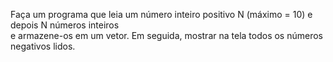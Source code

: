 Faça um programa que leia um número inteiro positivo N (máximo = 10) e depois N números inteiros  
e armazene-os em um vetor. Em seguida, mostrar na tela todos os números negativos lidos.  